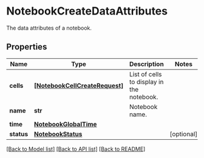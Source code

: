 # NotebookCreateDataAttributes

The data attributes of a notebook.

## Properties
Name | Type | Description | Notes
------------ | ------------- | ------------- | -------------
**cells** | [**[NotebookCellCreateRequest]**](NotebookCellCreateRequest.md) | List of cells to display in the notebook. | 
**name** | **str** | Notebook name. | 
**time** | [**NotebookGlobalTime**](NotebookGlobalTime.md) |  | 
**status** | [**NotebookStatus**](NotebookStatus.md) |  | [optional] 

[[Back to Model list]](README.md#documentation-for-models) [[Back to API list]](README.md#documentation-for-api-endpoints) [[Back to README]](README.md)


